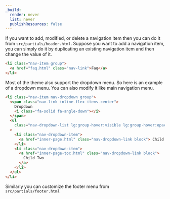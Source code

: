```yaml
---
_build:
  render: never
  list: never
  publishResources: false
---
```


If you want to add, modified, or delete a navigation item then you can do it from `src/partials/header.html`. Suppose you want to add a navigation item, you can simply do it by duplicating an existing navigation item and then change the value of it.

```html
<li class="nav-item group">
  <a href="faq.html" class="nav-link">Faq</a>
</li>
```

Most of the theme also support the dropdown menu. So here is an example of a dropdown menu. You can also modify it like main navigation menu.

```html
<li class="nav-item nav-dropdown group">
  <span class="nav-link inline-flex items-center">
    Dropdown
    <i class="fa-solid fa-angle-down"></i>
  </span>
  <ul
    class="nav-dropdown-list lg:group-hover:visible lg:group-hover:opacity-100"
  >
    <li class="nav-dropdown-item">
      <a href="inner-page.html" class="nav-dropdown-link block"> Child One </a>
    </li>
    <li class="nav-dropdown-item">
      <a href="inner-page-toc.html" class="nav-dropdown-link block">
        Child Two
      </a>
    </li>
  </ul>
</li>
```

Similarly you can customize the footer menu from `src/partials/footer.html`
